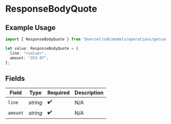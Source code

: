 # ResponseBodyQuote

## Example Usage

```typescript
import { ResponseBodyQuote } from "@vercel/sdk/models/operations/getconfigurations.js";

let value: ResponseBodyQuote = {
  line: "<value>",
  amount: "353.07",
};
```

## Fields

| Field              | Type               | Required           | Description        |
| ------------------ | ------------------ | ------------------ | ------------------ |
| `line`             | *string*           | :heavy_check_mark: | N/A                |
| `amount`           | *string*           | :heavy_check_mark: | N/A                |